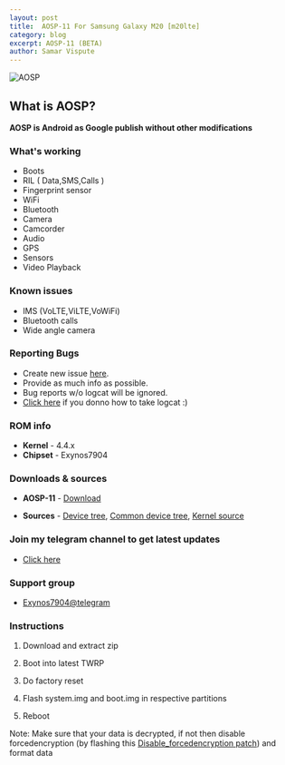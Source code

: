 ```yaml
---
layout: post
title:  AOSP-11 For Samsung Galaxy M20 [m20lte]
category: blog
excerpt: AOSP-11 (BETA)
author: Samar Vispute
---
```


![AOSP](https://img.xda-cdn.com/5WhXjYqCdTvfgMv_3tORpgX6t1Y=/https%3A%2F%2Fcdn.arstechnica.net%2Fwp-content%2Fuploads%2F2020%2F02%2Ffake-android-11-760x380.jpg)

## What is AOSP?
**AOSP is Android as Google publish without other modifications**

### What's working
* Boots
* RIL ( Data,SMS,Calls )
* Fingerprint sensor
* WiFi
* Bluetooth
* Camera
* Camcorder
* Audio
* GPS
* Sensors
* Video Playback

### Known issues
* IMS (VoLTE,ViLTE,VoWiFi)
* Bluetooth calls
* Wide angle camera

### Reporting Bugs
* Create new issue [here](https://github.com/SamarV-121/android_device_samsung_universal7904-common/issues).
* Provide as much info as possible.
* Bug reports w/o logcat will be ignored.
* [Click here](https://forum.xda-developers.com/showthread.php?t=2774386) if you donno how to take logcat :)

### ROM info
* **Kernel** - 4.4.x
* **Chipset** - Exynos7904

### Downloads & sources
* **AOSP-11** - [Download](https://samarv121.priv.workers.dev/0:/m20lte/aosp-11-user-20200927-0939-m20lte.zip)

* **Sources** - [Device tree](https://github.com/SamarV-121/android_device_samsung_m20lte/tree/lineage-17.1), [Common device tree](https://github.com/SamarV-121/android_device_samsung_universal7904-common), [Kernel source](https://github.com/SamarV-121/android_kernel_samsung_universal7904/tree/lineage-17.1)

### Join my telegram channel to get latest updates
* [Click here](https://t.me/SamarV121_projects)

### Support group
* [Exynos7904@telegram](https://t.me/Exynos7904)

### Instructions
1) Download and extract zip

2) Boot into latest TWRP

3) Do factory reset

4) Flash system.img and boot.img in respective partitions

5) Reboot

Note: Make sure that your data is decrypted, if not then disable forcedencryption (by flashing this [Disable_forcedencryption patch](https://zackptg5.com/downloads/Disable_Dm-Verity_ForceEncrypt_03.04.2020.zip)) and format data
